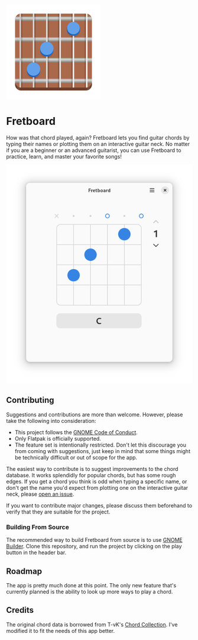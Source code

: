 ![icon](/data/icons/hicolor/scalable/apps/dev.bragefuglseth.Fretboard.svg)

# Fretboard

How was that chord played, again? Fretboard lets you find guitar chords by typing their names or plotting them on an interactive guitar neck. No matter if you are a beginner or an advanced guitarist, you can use Fretboard to practice, learn, and master your favorite songs!

![screenshot](/data/screenshots/screenshot-1.png)

## Contributing
Suggestions and contributions are more than welcome. However, please take the following into consideration:

- This project follows the [GNOME Code of Conduct](https://wiki.gnome.org/Foundation/CodeOfConduct).
- Only Flatpak is officially supported.
- The feature set is intentionally restricted. Don't let this discourage you from coming with suggestions, just keep in mind that some things might be technically difficult or out of scope for the app.

The easiest way to contribute is to suggest improvements to the chord database. It works splendidly for popular chords, but has some rough edges. If you get a chord you think is odd when typing a specific name, or don't get the name you'd expect from plotting one on the interactive guitar neck, please [open an issue](https://github.com/bragefuglseth/fretboard/issues).

If you want to contribute major changes, please discuss them beforehand to verify that they are suitable for the project.

### Building From Source
The recommended way to build Fretboard from source is to use [GNOME Builder](https://flathub.org/apps/org.gnome.Builder). Clone this repository, and run the project by clicking on the play button in the header bar.

## Roadmap

The app is pretty much done at this point. The only new feature that's currently planned is the ability to look up more ways to play a chord.

## Credits
The original chord data is borrowed from T-vK's [Chord Collection](https://github.com/t-vK/chord-collection). I've modified it to fit the needs of this app better.
